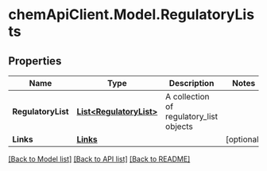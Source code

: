 # chemApiClient.Model.RegulatoryLists
## Properties

Name | Type | Description | Notes
------------ | ------------- | ------------- | -------------
**RegulatoryList** | [**List&lt;RegulatoryList&gt;**](RegulatoryList.md) | A collection of regulatory_list objects | 
**Links** | [**Links**](Links.md) |  | [optional] 

[[Back to Model list]](../README.md#documentation-for-models) [[Back to API list]](../README.md#documentation-for-api-endpoints) [[Back to README]](../README.md)

